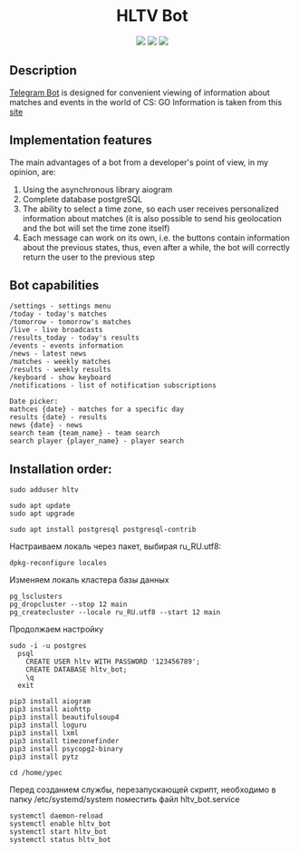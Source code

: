 <h1 align="center">HLTV Bot</h1>

<p align="center">
<img src="https://img.shields.io/github/stars/nik20z/hltv_bot">
<img src="https://img.shields.io/github/issues/nik20z/hltv_bot">
<img src="https://img.shields.io/github/license/nik20z/hltv_bot">
</p>

## Description

[Telegram Bot](https://t.me/hltv_analytics_bot "hltv_bot") is designed for convenient viewing of information about matches and events in the world of CS: GO
Information is taken from this [site](https://www.hltv.org "hltv.org") 


## Implementation features

The main advantages of a bot from a developer's point of view, in my opinion, are:

1. Using the asynchronous library aiogram
2. Complete database postgreSQL
3. The ability to select a time zone, so each user receives personalized information about matches (it is also possible to send his geolocation and the bot will set the time zone itself)
4. Each message can work on its own, i.e. the buttons contain information about the previous states, thus, even after a while, the bot will correctly return the user to the previous step



## Bot capabilities

```
/settings - settings menu
/today - today's matches
/tomorrow - tomorrow's matches
/live - live broadcasts
/results_today - today's results
/events - events information
/news - latest news
/matches - weekly matches
/results - weekly results
/keyboard - show keyboard
/notifications - list of notification subscriptions

Date picker:
mathces {date} - matches for a specific day
results {date} - results
news {date} - news
search team {team_name} - team search
search player {player_name} - player search
```

## Installation order:

```
sudo adduser hltv

sudo apt update
sudo apt upgrade

sudo apt install postgresql postgresql-contrib
```

Настраиваем локаль через пакет, выбирая ru_RU.utf8:
```
dpkg-reconfigure locales
```

Изменяем локаль кластера базы данных
```
pg_lsclusters
pg_dropcluster --stop 12 main
pg_createcluster --locale ru_RU.utf8 --start 12 main
```

Продолжаем настройку
```
sudo -i -u postgres
  psql
    CREATE USER hltv WITH PASSWORD '123456789';
    CREATE DATABASE hltv_bot;    
    \q
  exit

pip3 install aiogram
pip3 install aiohttp
pip3 install beautifulsoup4
pip3 install loguru
pip3 install lxml
pip3 install timezonefinder
pip3 install psycopg2-binary
pip3 install pytz

cd /home/ypec
```

Перед созданием службы, перезапускающей скрипт, необходимо в папку /etc/systemd/system поместить файл hltv_bot.service
```
systemctl daemon-reload
systemctl enable hltv_bot
systemctl start hltv_bot
systemctl status hltv_bot

```
